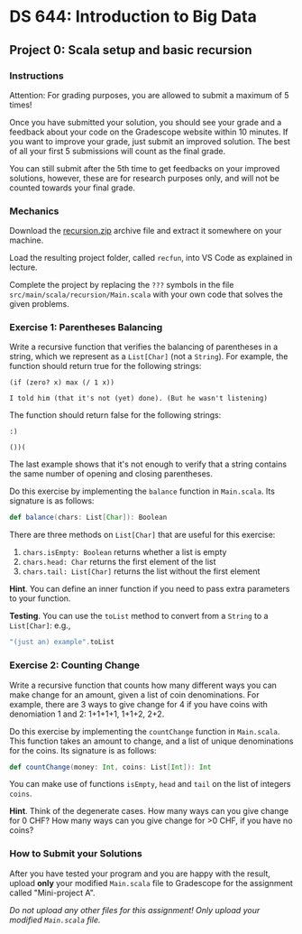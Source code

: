 # DS 644: Introduction to Big Data

## Project 0: Scala setup and basic recursion

### Instructions

Attention: For grading purposes, you are allowed to submit a maximum of 5 times!

Once you have submitted your solution, you should see your grade and a feedback about your code on the Gradescope website within 10 minutes. If you want to improve your grade, just submit an improved solution. The best of all your first 5 submissions will count as the final grade.

You can still submit after the 5th time to get feedbacks on your improved solutions, however, these are for research purposes only, and will not be counted towards your final grade.

### Mechanics

Download the [recursion.zip][] archive file and extract it somewhere on your machine.

Load the resulting project folder, called `recfun`, into VS Code as explained in lecture.

Complete the project by replacing the `???` symbols in the file `src/main/scala/recursion/Main.scala` with your own code that solves the given problems.

### Exercise 1: Parentheses Balancing

Write a recursive function that verifies the balancing of parentheses in a string, which we represent as a `List[Char]` (not a `String`). For example, the function should return true for the following strings:

```
(if (zero? x) max (/ 1 x))
```

```
I told him (that it's not (yet) done). (But he wasn't listening)
```

The function should return false for the following strings:

```
:­)
```

```
())(
```

The last example shows that it's not enough to verify that a string contains the same number of opening and closing parentheses.

Do this exercise by implementing the `balance` function in `Main.scala`. 
Its signature is as follows:

```scala
def balance(chars: List[Char]): Boolean
```

There are three methods on `List[Char]` that are useful for this exercise:

1.  `chars.isEmpty: Boolean` returns whether a list is empty
2.  `chars.head: Char` returns the first element of the list
3.  `chars.tail: List[Char]` returns the list without the first element

**Hint**. You can define an inner function if you need to pass extra parameters to your function.

**Testing**. You can use the `toList` method to convert from a `String` to a `List[Char]`: e.g., 

```scala
"(just an) example".toList
```

### Exercise 2: Counting Change

Write a recursive function that counts how many different ways you can make change for an amount,
given a list of coin denominations. For example, there are 3 ways to give change for 4 if you have coins with denomiation 1 and 2: 1+1+1+1, 1+1+2, 2+2.

Do this exercise by implementing the `countChange` function in `Main.scala`. This function takes an amount to change, and a list of unique denominations for the coins. Its signature is as follows:

```scala
def countChange(money: Int, coins: List[Int]): Int
```

You can make use of functions `isEmpty`, `head` and `tail` on the list of integers `coins`.

**Hint**. Think of the degenerate cases. How many ways can you give change for 0 CHF? How many ways can you give change for >0 CHF, if you have no coins?


### How to Submit your Solutions

After you have tested your program and you are happy with the result, upload **only** your modified `Main.scala` file to Gradescope for the assignment called "Mini-project A".

*Do not upload any other files for this assignment!  Only upload your modified `Main.scala` file.*

[recursion.zip]: recursion.zip
